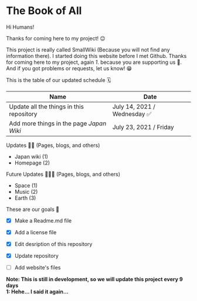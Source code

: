 # The Book of All

Hi Humans!

Thanks for coming here to my project! 😉

This project is really called SmallWiki (Because you will not find any information there). I started doing this website before I met Github. Thanks for coming here to my project, again *1*. because you are supporting us 💖. And if you got problems or requests, let us know! 😁

This is the table of our updated schedule 🗓️

| Name | Date |
| ------------- | ------------- |
| Update all the things in this repository | July 14, 2021 / Wednesday ✅ |
| Add more things in the page *Japan Wiki*  | July 23, 2021 / Friday |

Updates 👨‍💻 (Pages, blogs, and others)

- Japan wiki (1)
- Homepage (2)

Future Updates 👨‍💻🔮 (Pages, blogs, and others)

- Space (1)
- Music (2)
- Earth (3)

These are our goals 🎯

- [x] Make a Readme.md file
- [x] Add a license file
- [x] Edit desription of this repository
- [x] Update repository
- [ ] Add website's files



**Note: This is still in development, so we will update this project every 9 days** <br/>
**1: Hehe... I said it again...**
